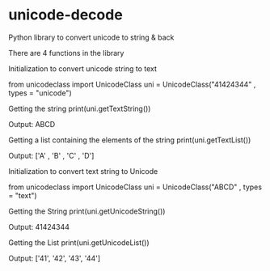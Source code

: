 # unicode-decode
Python library to convert unicode to string & back

There are 4 functions in the library

Initialization to convert unicode string to text

from unicodeclass import UnicodeClass
uni = UnicodeClass("41424344" , types = "unicode")

Getting the string
print(uni.getTextString())

Output: ABCD

Getting a list containing the elements of the string
print(uni.getTextList())

Output: ['A' , 'B' , 'C' , 'D'] 





Initialization to convert text string to Unicode

from unicodeclass import UnicodeClass
uni = UnicodeClass("ABCD" , types = "text")

Getting the String
print(uni.getUnicodeString())

Output: 41424344


Getting the List
print(uni.getUnicodeList())

Output: ['41', '42', '43', '44']
